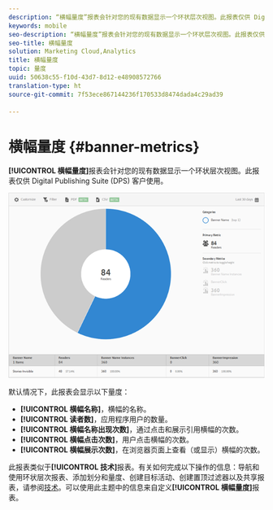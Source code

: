 ```yaml
---
description: “横幅量度”报表会针对您的现有数据显示一个环状层次视图。此报表仅供 Digital Publishing Suite (DPS) 客户使用。
keywords: mobile
seo-description: “横幅量度”报表会针对您的现有数据显示一个环状层次视图。此报表仅供 Digital Publishing Suite (DPS) 客户使用。
seo-title: 横幅量度
solution: Marketing Cloud,Analytics
title: 横幅量度
topic: 量度
uuid: 50638c55-f10d-43d7-8d12-e48908572766
translation-type: ht
source-git-commit: 7f53ece867144236f170533d8474dada4c29ad39

---
```



# 横幅量度 {#banner-metrics}

**[!UICONTROL 横幅量度]**&#x200B;报表会针对您的现有数据显示一个环状层次视图。此报表仅供 Digital Publishing Suite (DPS) 客户使用。

![](assets/dps_banner_name.png)

默认情况下，此报表会显示以下量度：

* **[!UICONTROL 横幅名称]**，横幅的名称。
* **[!UICONTROL 读者数]**，应用程序用户的数量。
* **[!UICONTROL 横幅名称出现次数]**，通过点击和展示引用横幅的次数。
* **[!UICONTROL 横幅点击次数]**，用户点击横幅的次数。
* **[!UICONTROL 横幅展示次数]**，在浏览器页面上查看（或显示）横幅的次数。

此报表类似于&#x200B;**[!UICONTROL 技术]**&#x200B;报表。有关如何完成以下操作的信息：导航和使用环状层次报表、添加划分和量度、创建目标活动、创建置顶过滤器以及共享报表，请参阅[技术](/help/using/usage/reports-technology.md)。可以使用此主题中的信息来自定义&#x200B;**[!UICONTROL 横幅量度]**&#x200B;报表。
